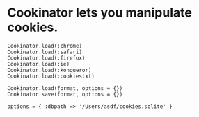 # Cookinator lets you manipulate cookies.

    Cookinator.load(:chrome)
    Cookinator.load(:safari)
    Cookinator.load(:firefox)
    Cookinator.load(:ie)
    Cookinator.load(:konqueror)
    Cookinator.load(:cookiestxt)

    Cookinator.load(format, options = {})
    Cookinator.save(format, options = {})

    options = { :dbpath => '/Users/asdf/cookies.sqlite' }


